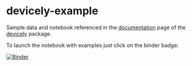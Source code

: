# devicely-example
Sample data and notebook referenced in the [documentation](https://hpi-dhc.github.io/devicely/) page of the [devicely](https://github.com/hpi-dhc/devicely) package.

To launch the notebook with examples just click on the binder badge:

[![Binder](https://mybinder.org/badge_logo.svg)](https://mybinder.org/v2/gh/hpi-dhc/devicely-example/HEAD)
